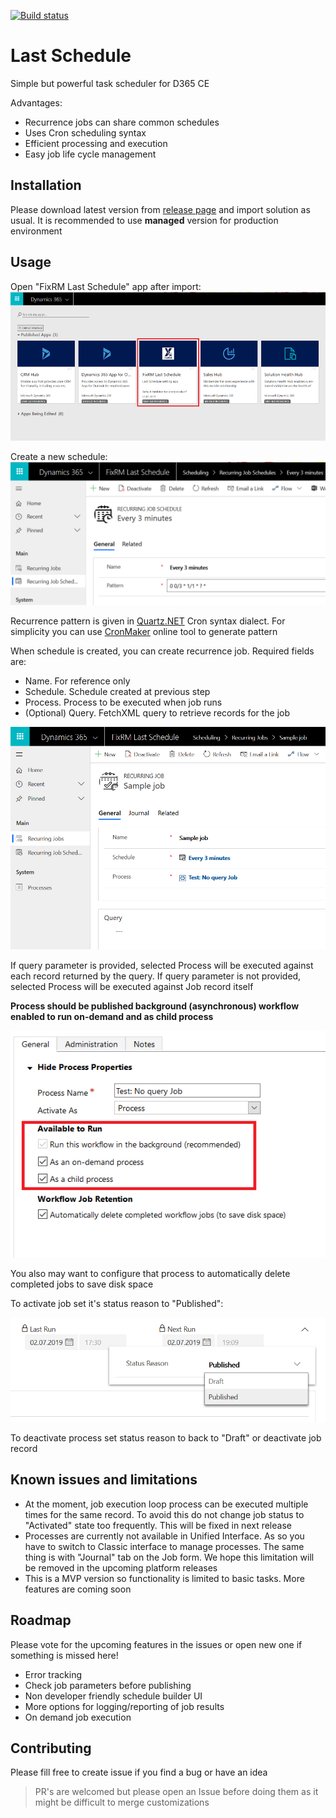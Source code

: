 [![Build status](https://dev.azure.com/fixrm/fixrm/_apis/build/status/LastSchedule%20Build)](https://dev.azure.com/fixrm/fixrm/_build/latest?definitionId=10)
# Last Schedule
Simple but powerful task scheduler for D365 CE

Advantages:
* Recurrence jobs can share common schedules
* Uses Cron scheduling syntax
* Efficient processing and execution
* Easy job life cycle management

## Installation
Please download latest version from [release page](/../../releases) and import solution as usual. It is recommended to use **managed** version for production environment

## Usage
Open "FixRM Last Schedule" app after import:
![App](doc/app.png) 

Create a new schedule:
![Schedule](doc/schedule.png)

Recurrence pattern is given in [Quartz.NET](https://github.com/quartznet/quartznet) Cron syntax dialect. For simplicity you can use [CronMaker](http://www.cronmaker.com/) online tool to generate pattern

When schedule is created, you can create recurrence job. Required fields are:
* Name. For reference only
* Schedule. Schedule created at previous step
* Process. Process to be executed when job runs
* (Optional) Query. FetchXML query to retrieve records for the job

![Job](doc/job.png)

If query parameter is provided, selected Process will be executed against each record returned by the query. If query parameter is not provided, selected Process will be executed against Job record itself

**Process should be published background (asynchronous) workflow enabled to run on-demand and as child process**

![Workflow](doc/workflow.png)

You also may want to configure that process to automatically delete completed jobs to save disk space

To activate job set it's status reason to "Published":

![Publish](doc/publish.png)

To deactivate process set status reason to back to "Draft" or deactivate job record

## Known issues and limitations
* At the moment, job execution loop process can be executed multiple times for the same record. To avoid this do not change job status to "Activated" state too frequently. This will be fixed in next release
* Processes are currently not available in Unified Interface. As so you have to switch to Classic interface to manage processes. The same thing is with "Journal" tab on the Job form. We hope this limitation will be removed in the upcoming platform releases
* This is a MVP version so functionality is limited to basic tasks. More features are coming soon

## Roadmap
Please vote for the upcoming features in the issues or open new one if something is missed here!
* Error tracking
* Check job parameters before publishing
* Non developer friendly schedule builder UI
* More options for logging/reporting of job results
* On demand job execution

## Contributing
Please fill free to create issue if you find a bug or have an idea

>PR's are welcomed but please open an Issue before doing them as it might be difficult to merge customizations
